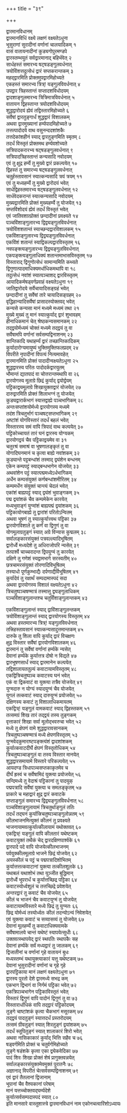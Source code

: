 +++
title = "३९"

+++
   
द्वारमानविधानम्  
द्वारमानविधिं वक्ष्ये लक्षणं वक्ष्यतेऽधुना   
भूसुराणां सुरादीनां वर्णानां चालयादिकम् १  
वासं वातायनादीनां कुड्यगोपुरमण्डपे   
द्वारस्तम्भयुतं सर्वद्वारमानाद् बहिर्भवेत् २  
सार्धहस्तं समारभ्य षट्षडङ्गुलवर्धनात्   
त्रयोविंशत्तदुत्सेधं द्वारं सप्तकरान्तकम् ३  
महद्द्वारमिति प्रोक्तमुपद्वारमिहोच्यते   
एकहस्तं समारभ्य त्रित्र्\! यङ्गुलविवर्धनात् ४  
उपद्वार त्रिहस्तान्तं सप्तादशविधोदयम्   
द्वादशाङ्गुलमारभ्य त्रित्रिमात्रविवर्धनात् ५  
वातायन द्विहस्तान्त त्रयोदशविधोदयम्   
शुद्धद्वारोदयं ह्येवं तद्विस्तारमिहोच्यते ६  
सर्वेषां द्वारतुङ्गार्धं शुद्धद्वारं विशालकम्   
अथवा द्वारमुख्यानां हर्म्यपादमिहोच्यते ७  
तत्तत्पादोदये वाथ वसुनन्ददशांशकैः   
तत्तदेकांशहीनं स्याद् द्वारतुङ्गमिति स्मृतम् ८  
तदर्धं विस्तृतं प्रोक्तमथ हर्म्यवशोच्यते   
सत्रिपादकरारभ्य षट्षडङ्गुलवर्धनात् ९  
सत्रिपादत्रिहस्तान्तं कन्यसादि नवोदयम्   
एवं तु क्षुद्र हर्म्ये तु मुख्ये द्वारं प्रकल्पयेत् १०  
द्विहस्तं तु समारभ्य षट्षडङ्गुलवर्धनात्   
चतुर्हस्तावसानं स्यात्कन्यसादि त्रयं त्रयम् ११  
एवं तु मध्यहर्म्ये तु मुख्ये द्वारोदयं भवेत्   
सार्धद्विहस्तमारभ्य षट्षडङ्गुलवर्धनात् १२  
सार्धवेदकरान्तं स्यात्कन्यसादि नवोदयम्   
मुख्यद्वारमिति प्रोक्तं मुख्यहर्म्ये तु योजयेत् १३  
सप्तविंशोदयं ह्येवं तदर्धं विस्तृतं भवेत्   
एवं जातिवशात्प्रोक्तं छन्दादीनां प्रवक्ष्यते १४  
पञ्चविंशाङ्गुलारभ्य द्विद्व्यङ्गुलविवर्धनात्   
त्रयोविंशशतान्तं स्याच्छन्दद्वारविशालकम् १५  
एकविंशाङ्गुलारभ्य द्विद्व्यङ्गुलविवर्धनात्   
एकविंशं शतान्तं स्याद्विकल्पद्वारविस्तृतम् १६  
नवपङ्क्त्यङ्गुलारभ्य द्विद्व्यङ्गुलविवर्धनात्   
एकपङ्क्त्यङ्गुलाधिक्यं शतान्तमाभासविस्तृतम् १७  
विस्ताराद् द्विगुणोत्सेधं सामान्यमिति कथ्यते   
द्विगुणात्पादमाधिक्यमर्धाधिकमथापि वा १८  
तदुत्सेधं नवांशं स्यात्पञ्चाशद् द्वारविस्तृतम्   
आयादिकर्मषड्वर्गप्रवाहं वक्ष्यतेऽधुना १९  
जातिद्वारोदये सर्वेचायादिसङ्ग्रहं भवेत्   
छन्दादीनां तु सर्वेषां तारे चायादिसङ्ग्रहम् २०  
वृद्धिहान्यादिसर्वेषां प्रासादस्योक्तवद् भवेत्   
कन्यसे कन्यसा मानं मध्यमे मध्यमं तथा २१  
मुख्ये मुख्यं तु मानं स्यात्कुर्याद् द्वारं शुभावहम्   
हीनाधिकमानं चेत् श्रेष्ठकन्यसमानकम् २२  
तद्द्वयोर्मध्यमं चोक्तं मध्यमे तद्द्वयं तु वा   
सर्वेषामपि वर्णानां सर्वसम्पद्विनाशनम् २३  
शान्तिकादि यथाहर्म्यं द्वारं तच्छान्तिकादिकम्   
कुर्यादारोग्यमायुष्यं भुक्तिमुक्तिफलप्रदम् २४  
विपरीते नृपादीनां विपत्यं नित्यमावहेत्   
द्वारमानमिति प्रोक्तं पादादीन्वक्ष्यतेऽधुना २५  
शुद्धद्वारस्य परितः पादोदर्कद्वारयुतम्   
भौमान्तं द्यातपादं वा चोत्तरान्तमथापि वा २६  
द्वारयोगस्य मूलाग्रे छिद्रं कुर्याद् द्वयोर्द्वयम्   
पट्टिकाद्वयमूलाग्रे शिखायुक्ताद्वारं योजयेत् २७  
दारुद्वारमिति प्रोक्तं शिलाभग्नं तु योजयेत्   
कुड्यद्वारार्कभागं स्यात्तद्वाह्ये पञ्चभागिकम् २८  
अन्तःसप्तांशयोर्मध्ये द्वारयोगस्य मध्यमे   
तदंश त्रिचतुर्भागं पञ्चषट्सप्तभागिकम् २९  
अष्टांशं योगविस्तारं तदर्धं बहलं भवेत्   
विस्तारस्य समं वापि त्रिपादं वाथ कल्पयेत् ३०  
पट्टिकोच्चायतं तारं घनं द्वारस्य योग्यकम्   
द्वारयोगद्वयं चैव पट्टिकाद्वयमेव वा ३१  
चतुरश्रं समाश्रं वा भूषणालङ्कृतं तु वा   
योगादिघनमानं च कृत्वा बाह्ये नवांशकम् ३२  
कुड्यान्ते पट्टबन्धांशं तस्माद् द्व्यंशेन बन्धनम्   
एकेन कम्पपट्टं स्याद्बन्धभागेन योजयेत् ३३  
अथवांशेन पट्टं स्यात्पद्ममध्येऽर्धभागिकम्   
अर्धेन कम्पसंयुक्तं कर्णबन्धांशमीरितम् ३४  
कम्पमर्धेन संयुक्तं चान्त्यं चेदलं भवेत्   
एकांशं बाह्यपट्टं स्याद् द्व्यंशं भुवाङ्गकम् ३५  
पद्म द्वयांशकं चैव कम्पमेकेन कारयेत्   
मध्यभुवाङ्गं युग्मांशं बाह्यपद्मं द्वयांशकम् ३६  
पट्टिकायोगबाह्ये तु द्वारांशं परितोऽन्वितम्   
अथवा भूषणं तु स्यात्कुर्यात्त्वथ पट्टिका ३७  
द्वारयोगविशाले तु कर्णं वा द्विगुणं तु वा   
योगमूलाग्रतुङ्गं स्यात् अग्रे विन्यास कुद्मलम् ३८  
सर्वालङ्कारसंयुक्तं पत्रवल्ल्यादिभूषितम्   
द्वारोर्ध्वे मध्यदेशे तु अधिराजोपरि न्यसेत् ३९  
तत्पार्श्वे चाच्चरादन्त द्विपयुग्मं तु कारयेत्   
दक्षिणे तु गणेशं स्यद्वामभागे सरस्वतीम् ४०  
छत्रचामरसंयुक्तं तोरणादिविभूषितम्   
तस्याधो पूर्णकुम्भाद्यैः दर्पणाद्यैर्विभूषितम् ४१  
कुर्यादेवं तु रक्षार्थं सम्पदामास्पदं सदा   
अथवा द्वारयोगस्य विशालं वक्ष्यतेऽधुना ४२  
त्रिचतुष्पञ्चषण्मात्रं तस्मात्तु द्व्यङ्गुलाधिकम्   
पञ्चविंशाङ्गुलान्तश्च चतुर्विंशाङ्गुलान्तकम् ४३     

एकविंशाङ्गुलान्तं स्याद् द्वाविंशाङ्गुलन्तकम्   
त्रयोविंशाङ्गुलान्तं स्याद् द्वारयोगस्य विस्तृतम् ४४  
अथवा हस्तमारभ्य त्रित्र्\! यङ्गुलविवर्धनात्   
तत्त्रिहस्तावसानं स्यात्कन्यसादुत्तमान्तकम् ४५  
दारुके तु शिला वापि कुर्याद् द्वारं विचक्षणः   
क्षुद्र विस्तार सर्वेषां द्वारयोगविशालकम् ४६  
द्वारमानं तु सर्वेषां वर्णानां हर्म्यके न्यसेत्   
देवानां हर्म्यके कुर्यात्तत्र दोषो न विद्यते ४७  
द्वारभूषणसार्धं स्याद् द्वारमानेन कल्पयेत्   
तद्विशालायततुल्यं कवाटायामविस्तृतम् ४८  
एकद्वित्रिचतुष्पञ्च कवाटस्य घनं भवेत्   
एकं वा द्विकवाटं वा युक्त्या तत्रैव योजयेत् ४९  
युग्मदारु न योग्यं स्यादयुग्मं चैव योजयेत्   
युगलं तत्कवाटं स्याद् दारुयुग्मं प्रयोजयेत् ५०  
दक्षिणस्य कवाटं तु विशालाधिकमायतम्   
एकद्वित्र्\! यङ्गुलं वामकवाटं स्याद् द्विहस्तकम् ५१  
तत्समग्रं शिख तारं तद्द्वयं तस्य तुङ्गकम्   
वृत्ताकारं शिखा सर्वा मूलोद्भवरुचा भवेत् ५२  
मध्ये तु क्षेपणं वामे शुद्धद्वारावसानकम्   
त्रिचतुष्पञ्चषण्मात्रं मध्ये क्षेपणविस्तृतम् ५३  
युग्मवेदकुमाराष्टपङ्क्त्यंशं द्वादशांशकम्   
कुर्यात्कवाटदीर्घे क्षेपणं विस्तृतोधिकम् ५४  
त्रिचतुष्पञ्चाङ्गुलं वा तस्य विस्तार मानयेत्   
शुद्धद्वारसमायामे विस्तारे परिकल्पयेत् ५५  
आयदण्ड त्रिधापञ्चसप्तकाकृतमेव च   
दीर्घं ह्रस्वं च सर्वेषामिदं युक्त्या प्रयोजयेत् ५६  
सन्दिमध्ये तु वेदाश्रं पट्टिकानां तु पादयुक्   
पद्मपत्रादि सर्वेषां युक्त्या च समलङ्कृतम् ५७  
प्राकारे च महाद्वारं क्षुद्र द्वारं कवाटके   
सप्ताङ्गुलं समारभ्य द्विद्व्यङ्गुलविवर्धनात् ५८  
पञ्चविंशाङ्गुलायामं त्रिचतुर्थाङ्गुलं ततिः   
तदर्धं तद्घनं कुर्यात्त्रिचतुष्पञ्चाङ्गुलोन्नतम् ५९  
कीलभाजनमित्युक्तं कीलनं तु प्रवक्ष्यते   
भाजनायामवत्कुर्यात्कीलायामं यथोक्तवत् ६०  
एकद्वित्र्\! यङ्गुलं वापि कीलतारं यथेष्टकम्   
कवाटयुक्तं तथैकं चेद् द्वारदक्षिणपार्श्वके ६१  
द्वारपादे पदे वापि योजयेत्कीलभाजनम्   
पर्वयुक्कीलमूलाग्रे भाजने छिद्रं योजयेत् ६२  
अयस्कीलं च पट्टं च पद्मपत्रादिशोभितम्   
कुर्यात्तत्तत्कवाटानां युक्त्या तत्कीलशूलके ६३  
यथाबलं यथाशोभं तथा युञ्जीत बुद्धिमान्   
द्वारोर्ध्वे भूपरार्धं च कुर्यात्तच्छिद्र पट्टिका ६४  
कवाटस्योर्ध्वशूलं च तत्तच्छिद्रे प्रवेशयेत्   
अन्तरद्वारं तु कवाटं चैव योजयेत् ६५  
कीलं च भाजनं चैव कवाटयुग्मं तु योजयेत्   
कवाटायामविस्तारे मध्ये छिद्रं तु युग्मतः ६६  
छिद्र योर्मध्यं तस्योर्ध्वतः कीलं तदन्योऽन्यं निवेशयेत्   
एवं युक्त्या कवाटं च सव्यासव्यं तु योजयेत् ६७  
देवानां मूलहर्म्ये तु कवाटाधिक्यवामके   
सर्वेषामालये चान्तं यथेष्टं स्यापयेत्सुधीः ६८  
उक्तवत्स्थापयेद् द्वारं स्थपतिः स्थापकैः सह   
देवानां हर्म्यके सर्वं मध्यद्वारं तु जालकम् ६९  
द्विजातीनां च वर्णानां गृहे वातायनं बुधः   
मध्यस्तम्भं यथायुक्त्याकारं यत्तु यथेष्टकम् ७०  
देवानां भूसुरादीनां वर्णानां च गृहे गृहे   
द्वारपट्टिकाया मानं लक्षणं वक्ष्यतेऽधुना ७१  
द्वारस्य पुरतो देशे द्वारमध्ये सभद्र कम्   
एकभाग द्विभागं वा निर्गमं पट्टिका भवेत् ७२  
एकत्रिपञ्चभागेन पट्टिकाविस्तृतं भवेत्   
विस्तारं द्विगुणं वापि पादोनं द्विगुणं तु वा ७३  
विस्तारार्धाधिकं वापि तद्द्वारं पट्टिकोदयम्   
तुङ्गे चाष्टांशकं कृत्वा चैकभागं मसूरकम् ७४  
तद्द्वयं पादतुङ्गं स्यात्तदर्धं प्रस्तरोदयम्   
तत्समं ग्रीवतुङ्गं स्यात् शिरतुङ्गं द्वयांशकम् ७५  
तदर्धं स्तूपितुङ्गं स्यात् शालाकारं शिरो भवेत्   
अथवा नासिकाकारं कुर्याद् भित्ति सहैव च ७६  
षड्वर्गमिति प्रोक्तं च चतुर्वर्गमिहोच्यते   
तुङ्गे षडंशके कृत्वा एका द्व्येकवेदिका ७७  
पादं शिरः शिखा प्रोक्तं शेषं प्रागुक्तवन्नयेत्   
सर्वालङ्कारसंयुक्तमेवमुक्तं पुरातनैः ७८  
अज्ञानाद् विपरीतं चेत्सर्वसम्पद्विनाशनम् ७९  
एवं द्वारं तैतलानां द्विजानाम्   
भूपानां चैव वैश्यकानां परेषाम्   
मानं यत्तच्चोक्तवद्घर्म्यदेशे   
कुर्यात्सर्वसम्पदास्पदं स्यात् ८०  
इति मानसारे वास्तुशास्त्रे द्वारमानविधानं नाम एकोनचत्वारिंशोऽध्यायः
